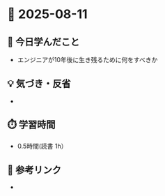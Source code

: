 # 📅 2025-08-11

## 📘 今日学んだこと
- エンジニアが10年後に生き残るために何をすべきか

## 💡 気づき・反省
- 

## ⏱️ 学習時間
- 0.5時間(読書 1h）

## 🔗 参考リンク
- 
